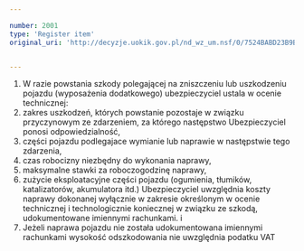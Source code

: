 ```yaml
---

number: 2001
type: 'Register item'
original_uri: 'http://decyzje.uokik.gov.pl/nd_wz_um.nsf/0/7524BABD23B9B2A0C1257788003F2AD9?OpenDocument'


---
```


1. W razie powstania szkody polegającej na zniszczeniu lub uszkodzeniu pojazdu (wyposażenia dodatkowego) ubezpieczyciel ustala w ocenie technicznej:
 1. zakres uszkodzeń, których powstanie pozostaje w związku przyczynowym ze zdarzeniem, za którego następstwo Ubezpieczyciel  ponosi odpowiedzialność,
 2. części pojazdu podlegajace wymianie lub naprawie w następstwie tego zdarzenia,
 3. czas robocizny niezbędny do wykonania naprawy,
 4. maksymalne stawki za roboczogodzinę naprawy,
 5. zużycie eksploatacyjne części pojazdu (ogumienia, tłumików, katalizatorów, akumulatora itd.)
Ubezpieczyciel uwzględnia koszty naprawy dokonanej wyłącznie w zakresie określonym w ocenie technicznej i technologicznie koniecznej w związku ze szkodą, udokumentowane imiennymi rachunkami.
i
2. Jeżeli naprawa pojazdu nie została udokumentowana imiennymi rachunkami wysokość odszkodowania nie uwzględnia podatku VAT
